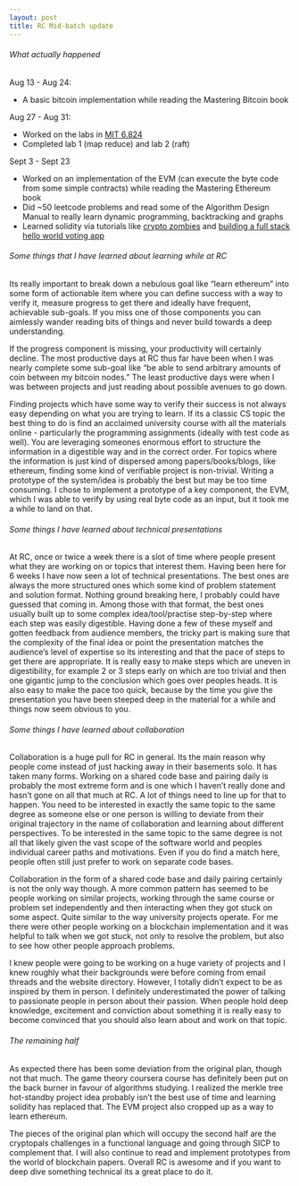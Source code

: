 ```yaml
---
layout: post
title: RC Mid-batch update 
---
```


###### What actually happened
Aug 13 - Aug 24: 
- A basic bitcoin implementation while reading the Mastering Bitcoin book

Aug 27 - Aug 31:
- Worked on the labs in [MIT 6.824](https://pdos.csail.mit.edu/6.824/)
- Completed lab 1 (map reduce) and lab 2 (raft) 

Sept 3 - Sept 23
- Worked on an implementation of the EVM (can execute the byte code from some simple contracts) while reading the Mastering Ethereum book
- Did ~50 leetcode problems and read some of the Algorithm Design Manual to really learn dynamic programming, backtracking and graphs
- Learned solidity via tutorials like [crypto zombies](https://cryptozombies.io) and [building a full stack hello world voting app](https://medium.com/@mvmurthy/full-stack-hello-world-voting-ethereum-dapp-tutorial-part-1-40d2d0d807c2)

###### Some things that I have learned about learning while at RC
Its really important to break down a nebulous goal like “learn ethereum” into some form of actionable item where you can define success with a way to verify it, measure progress to get there and ideally have frequent, achievable sub-goals. If you miss one of those components you can aimlessly wander reading bits of things and never build towards a deep understanding. 

If the progress component is missing, your productivity will certainly decline. The most productive days at RC thus far have been when I was nearly complete some sub-goal like “be able to send arbitrary amounts of coin between my bitcoin nodes.” The least productive days were when I was between projects and just reading about possible avenues to go down. 

Finding projects which have some way to verify their success is not always easy depending on what you are trying to learn. If its a classic CS topic the best thing to do is find an acclaimed university course with all the materials online - particularly the programming assignments (ideally with test code as well). You are leveraging someones enormous effort to structure the information in a digestible way and in the correct order. For topics where the information is just kind of dispersed among papers/books/blogs, like ethereum, finding some kind of verifiable project is non-trivial. Writing a prototype of the system/idea is probably the best but may be too time consuming. I chose to implement a prototype of a key component, the EVM, which I was able to verify by using real byte code as an input, but it took me a while to land on that. 

###### Some things I have learned about technical presentations
At RC, once or twice a week there is a slot of time where people present what they are working on or topics that interest them. Having been here for 6 weeks I have now seen a lot of technical presentations. The best ones are always the more structured ones which some kind of problem statement and solution format. Nothing ground breaking here, I probably could have guessed that coming in. Among those with that format, the best ones usually built up to some complex idea/tool/practise step-by-step where each step was easily digestible. Having done a few of these myself and gotten feedback from audience members, the tricky part is making sure that the complexity of the final idea or point the  presentation matches the audience’s level of expertise so its interesting and that the pace of steps to get there are appropriate. It is really easy to make steps which are uneven in digestibility, for example 2 or 3 steps early on which are too trivial and then one gigantic jump to the conclusion which goes over peoples heads. It is also easy to make the pace too quick, because by the time you give the presentation you have been steeped deep in the material for a while and things now seem obvious to you. 

###### Some things I have learned about collaboration
Collaboration is a huge pull for RC in general. Its the main reason why people come instead of just hacking away in their basements solo. It has taken many forms. Working on a shared code base and pairing daily is probably the most extreme form and is one which I haven’t really done and hasn’t gone on all that much at RC. A lot of things need to line up for that to happen. You need to be interested in exactly the same topic to the same degree as someone else or one person is willing to deviate from their original trajectory in the name of collaboration and learning about different perspectives. To be interested in the same topic to the same degree is not all that likely given the vast scope of the software world and peoples individual career paths and motivations. Even if you do find a match here, people often still just prefer to work on separate code bases.

Collaboration in the form of a shared code base and daily pairing certainly is not the only way though. A more common pattern has seemed to be people working on similar projects, working through the same course or problem set independently and then interacting when they got stuck on some aspect. Quite similar to the way university projects operate. For me there were other people working on a blockchain implementation and it was helpful to talk when we got stuck, not only to resolve the problem, but also to see how other people approach problems. 

I knew people were going to be working on a huge variety of projects and I knew roughly what their backgrounds were before coming from email threads and the website directory. However, I totally didn’t expect to be as inspired by them in person. I definitely underestimated the power of talking to passionate people in person about their passion. When people hold deep knowledge, excitement and conviction about something it is really easy to become convinced that you should also learn about and work on that topic. 

###### The remaining half
As expected there has been some deviation from the original plan, though not that much. The game theory coursera course has definitely been put on the back burner in favour of algorithms studying. I realized the merkle tree hot-standby project idea probably isn’t the best use of time and learning solidity has replaced that. The EVM project also cropped up as a way to learn ethereum. 

The pieces of the original plan which will occupy the second half are the cryptopals challenges in a functional language and going through SICP to complement that. I will also continue to read and implement prototypes from the world of blockchain papers. Overall RC is awesome and if you want to deep dive something technical its a great place to do it.
